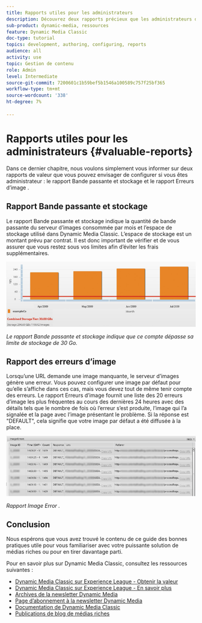 ```yaml
---
title: Rapports utiles pour les administrateurs
description: Découvrez deux rapports précieux que les administrateurs de Dynamic Media Classic doivent envisager de configurer.
sub-product: dynamic-media, ressources
feature: Dynamic Media Classic
doc-type: tutorial
topics: development, authoring, configuring, reports
audience: all
activity: use
topic: Gestion de contenu
role: Admin
level: Intermediate
source-git-commit: 7200601c1b59bef5b1546a100589c757f25bf365
workflow-type: tm+mt
source-wordcount: '338'
ht-degree: 7%

---
```



# Rapports utiles pour les administrateurs {#valuable-reports}

Dans ce dernier chapitre, nous voulons simplement vous informer sur deux rapports de valeur que vous pouvez envisager de configurer si vous êtes administrateur : le rapport Bande passante et stockage et le rapport Erreurs d’image .

## Rapport Bande passante et stockage

Le rapport Bande passante et stockage indique la quantité de bande passante du serveur d’images consommée par mois et l’espace de stockage utilisé dans Dynamic Media Classic. L’espace de stockage est un montant prévu par contrat. Il est donc important de vérifier et de vous assurer que vous restez sous vos limites afin d’éviter les frais supplémentaires.

![image](assets/valuable-reports/reports-1.jpg)

_Le rapport Bande passante et stockage indique que ce compte dépasse sa limite de stockage de 30 Go._

## Rapport des erreurs d’image

Lorsqu’une URL demande une image manquante, le serveur d’images génère une erreur. Vous pouvez configurer une image par défaut pour qu’elle s’affiche dans ces cas, mais vous devez tout de même tenir compte des erreurs. Le rapport Erreurs d’image fournit une liste des 20 erreurs d’image les plus fréquentes au cours des dernières 24 heures avec des détails tels que le nombre de fois où l’erreur s’est produite, l’image qui l’a signalée et la page avec l’image présentant le problème. Si la réponse est &quot;DEFAULT&quot;, cela signifie que votre image par défaut a été diffusée à la place.

![image](assets/valuable-reports/reports-2.jpg)

_Rapport Image Error ._

## Conclusion

Nous espérons que vous avez trouvé le contenu de ce guide des bonnes pratiques utile pour vous familiariser avec votre puissante solution de médias riches ou pour en tirer davantage parti.

Pour en savoir plus sur Dynamic Media Classic, consultez les ressources suivantes :

- [Dynamic Media Classic sur Experience League - Obtenir la valeur](https://guided.adobe.com/?launch=AEM-5a#recommended/solutions/experience-manager)
- [Dynamic Media Classic sur Experience League - En savoir plus](https://guided.adobe.com/?launch=AEM-6a#recommended/solutions/experience-manager)
- [Archives de la newsletter Dynamic Media](https://experienceleague.adobe.com/docs/dynamic-media-classic/using/dynamic-media-newsletter.html)
- [Page d’abonnement à la newsletter Dynamic Media](https://www.adobe.com/subscription/dynamic-media-newsletter.html)
- [Documentation de Dynamic Media Classic](https://experienceleague.adobe.com/docs/dynamic-media-classic/using/home.html)
- [Publications de blog de médias riches](https://theblog.adobe.com/tag/dynamic-media)
